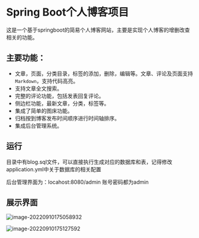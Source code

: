 # Spring Boot个人博客项目

这是一个基于springboot的简易个人博客网站，主要是实现个人博客的增删改查相关的功能。

## 主要功能：

- 文章，页面，分类目录，标签的添加，删除，编辑等。文章、评论及页面支持`Markdown`，支持代码高亮。
- 支持文章全文搜索。
- 完整的评论功能，包括发表回复评论。
- 侧边栏功能，最新文章，分类，标签等。
- 集成了简单的图床功能。
- 归档按到博客发布时间顺序进行时间轴排序。
- 集成后台管理系统。

## 运行

目录中有blog.sql文件，可以直接执行生成对应的数据库和表，记得修改application.yml中关于数据库的相关配置

后台管理界面为：locahost:8080/admin 账号密码都为admin

## 展示界面

![image-20220910175058932](https://mario517-1303843217.cos.ap-nanjing.myqcloud.com/img/image-20220910175058932.png)

![image-20220910175127592](https://mario517-1303843217.cos.ap-nanjing.myqcloud.com/img/image-20220910175127592.png)